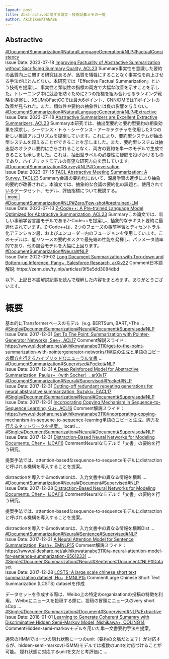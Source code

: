 ```yaml
---
layout: post
title: Abstractiveに関する論文・技術記事メモの一覧
author: AkihikoWATANABE
---
```

## Abstractive
<div class="visible-content">
<a class="button" href="articles/DocumentSummarization.html">#DocumentSummarization</a><a class="button" href="articles/NaturalLanguageGeneration.html">#NaturalLanguageGeneration</a><a class="button" href="articles/NLP.html">#NLP</a><a class="button" href="articles/FactualConsistency.html">#FactualConsistency</a><br><span class="issue_date">Issue Date: 2023-07-18</span>
<a href="https://github.com/AkihikoWatanabe/paper_notes/issues/865">Improving Factuality of Abstractive Summarization without Sacrificing Summary Quality, ACL23</a>
<span class="snippet"><span>Summary</span>事実性を意識した要約の品質向上に関する研究はあるが、品質を犠牲にすることなく事実性を向上させる手法がほとんどない。本研究では「Effective Factual Summarization」という技術を提案し、事実性と類似性の指標の両方で大幅な改善を示すことを示した。トレーニング中に競合を防ぐために2つの指標を組み合わせるランキング戦略を提案し、XSUMのFactCCでは最大6ポイント、CNN/DMでは11ポイントの改善が見られた。また、類似性や要約の抽象性には負の影響を与えない。</span>
<a class="button" href="articles/DocumentSummarization.html">#DocumentSummarization</a><a class="button" href="articles/NaturalLanguageGeneration.html">#NaturalLanguageGeneration</a><a class="button" href="articles/NLP.html">#NLP</a><a class="button" href="articles/Extractive.html">#Extractive</a><br><span class="issue_date">Issue Date: 2023-07-18</span>
<a href="https://github.com/AkihikoWatanabe/paper_notes/issues/859">Abstractive Summarizers are Excellent Extractive Summarizers, ACL23</a>
<span class="snippet"><span>Summary</span>本研究では、抽出型要約と要約型要約の相乗効果を探求し、シーケンス・トゥ・シーケンス・アーキテクチャを使用した3つの新しい推論アルゴリズムを提案しています。これにより、要約型システムが抽出型システムを超えることができることを示しました。また、要約型システムは抽出型のオラクル要約にさらされることなく、両方の要約を単一のモデルで生成できることも示しました。これは、抽出型ラベルの必要性に疑問を投げかけるものであり、ハイブリッドモデルの有望な研究方向を示しています。</span>
<a class="button" href="articles/DocumentSummarization.html">#DocumentSummarization</a><a class="button" href="articles/Survey.html">#Survey</a><a class="button" href="articles/NLP.html">#NLP</a><a class="button" href="articles/Conversation.html">#Conversation</a><br><span class="issue_date">Issue Date: 2023-07-15</span>
<a href="https://github.com/AkihikoWatanabe/paper_notes/issues/836">TACL Abstractive Meeting Summarization: A Survey, TACL23</a>
<span class="snippet"><span>Summary</span>会議の要約化において、深層学習の進歩により抽象的要約が改善された。本論文では、抽象的な会議の要約化の課題と、使用されているデータセット、モデル、評価指標について概説する。</span>
</div>
<button onclick="showMore(0)">more</button>

<div class="hidden-content">
<a class="button" href="articles/DocumentSummarization.html">#DocumentSummarization</a><a class="button" href="articles/NLP.html">#NLP</a><a class="button" href="articles/Zero/Few-shot.html">#Zero/Few-shot</a><a class="button" href="articles/pretrained-LM.html">#pretrained-LM</a><br><span class="issue_date">Issue Date: 2023-07-13</span>
<a href="https://github.com/AkihikoWatanabe/paper_notes/issues/816">Z-Code++: A Pre-trained Language Model Optimized for Abstractive Summarization, ACL23</a>
<span class="snippet"><span>Summary</span>この論文では、新しい事前学習言語モデルであるZ-Code++を提案し、抽象的なテキスト要約に最適化されています。Z-Code++は、2つのフェーズの事前学習とディセントラル化アテンション層、およびエンコーダー内のフュージョンを使用しています。このモデルは、低リソースの要約タスクで最先端の性能を発揮し、パラメータ効率的であり、他の競合モデルを大幅に上回ります。</span>
<a class="button" href="articles/DocumentSummarization.html">#DocumentSummarization</a><a class="button" href="articles/Neural.html">#Neural</a><a class="button" href="articles/NLP.html">#NLP</a><br><span class="issue_date">Issue Date: 2022-09-02</span>
<a href="https://github.com/AkihikoWatanabe/paper_notes/issues/482">Long Document Summarization with Top-down and Bottom-up Inference, Pang+, Salesforce Research, arXiv22</a>
<span class="snippet"><span>Comment</span>日本語解説: https://zenn.dev/ty_nlp/articles/9f5e5dd3084dbd以下、上記日本語解説記事を読んで理解した内容をまとめます。ありがとうございます。# 概要基本的にTransformerベースのモデル（e.g. BERTSum, BART,>The  ...</span>
<a class="button" href="articles/Single.html">#Single</a><a class="button" href="articles/DocumentSummarization.html">#DocumentSummarization</a><a class="button" href="articles/Neural.html">#Neural</a><a class="button" href="articles/Document.html">#Document</a><a class="button" href="articles/Supervised.html">#Supervised</a><a class="button" href="articles/NLP.html">#NLP</a><br><span class="issue_date">Issue Date: 2017-12-31</span>
<a href="https://github.com/AkihikoWatanabe/paper_notes/issues/135">Get To The Point: Summarization with Pointer-Generator Networks, See+, ACL17</a>
<span class="snippet"><span>Comment</span>解説スライド：https://www.slideshare.net/akihikowatanabe3110/get-to-the-point-summarization-with-pointergenerator-networks/1単語の生成と単語のコピーの両方を行えるハイブリッドなニューラル文書 ...</span>
<a class="button" href="articles/DocumentSummarization.html">#DocumentSummarization</a><a class="button" href="articles/Supervised.html">#Supervised</a><a class="button" href="articles/Pocket.html">#Pocket</a><a class="button" href="articles/NLP.html">#NLP</a><br><span class="issue_date">Issue Date: 2017-12-31</span>
<a href="https://github.com/AkihikoWatanabe/paper_notes/issues/134">A Deep Reinforced Model for Abstractive Summarization, Paulus+（with Socher）, arXiv17</a>
<a class="button" href="articles/DocumentSummarization.html">#DocumentSummarization</a><a class="button" href="articles/Neural.html">#Neural</a><a class="button" href="articles/Supervised.html">#Supervised</a><a class="button" href="articles/Pocket.html">#Pocket</a><a class="button" href="articles/NLP.html">#NLP</a><br><span class="issue_date">Issue Date: 2017-12-31</span>
<a href="https://github.com/AkihikoWatanabe/paper_notes/issues/133">Cutting-off redundant repeating generations for neural abstractive summarization, Suzuki+, EACL17</a>
<a class="button" href="articles/Single.html">#Single</a><a class="button" href="articles/DocumentSummarization.html">#DocumentSummarization</a><a class="button" href="articles/Neural.html">#Neural</a><a class="button" href="articles/Document.html">#Document</a><a class="button" href="articles/Supervised.html">#Supervised</a><a class="button" href="articles/NLP.html">#NLP</a><br><span class="issue_date">Issue Date: 2017-12-31</span>
<a href="https://github.com/AkihikoWatanabe/paper_notes/issues/136">Incorporating Copying Mechanism in Sequence-to-Sequence Learning, Gu+, ACL16</a>
<span class="snippet"><span>Comment</span>解説スライド：https://www.slideshare.net/akihikowatanabe3110/incorporating-copying-mechanism-in-sequene-to-sequence-learning単語のコピーと生成、両方を行えるネットワークを提案。locati ...</span>
<a class="button" href="articles/Single.html">#Single</a><a class="button" href="articles/DocumentSummarization.html">#DocumentSummarization</a><a class="button" href="articles/Neural.html">#Neural</a><a class="button" href="articles/Document.html">#Document</a><a class="button" href="articles/Supervised.html">#Supervised</a><a class="button" href="articles/NLP.html">#NLP</a><br><span class="issue_date">Issue Date: 2017-12-31</span>
<a href="https://github.com/AkihikoWatanabe/paper_notes/issues/132">Distraction-Based Neural Networks for Modeling Documents, Chen+, IJCAI16</a>
<span class="snippet"><span>Comment</span>Neuralなモデルで「文書」の要約を行う研究。提案手法では、attention-basedなsequence-to-sequenceモデルにdistractionと呼ばれる機構を導入することを提案。distractionを導入するmotivationは、入力文書中の異なる情報を横断 ...</span>
<a class="button" href="articles/DocumentSummarization.html">#DocumentSummarization</a><a class="button" href="articles/Neural.html">#Neural</a><a class="button" href="articles/Document.html">#Document</a><a class="button" href="articles/Supervised.html">#Supervised</a><a class="button" href="articles/NLP.html">#NLP</a><br><span class="issue_date">Issue Date: 2017-12-28</span>
<a href="https://github.com/AkihikoWatanabe/paper_notes/issues/73">Distraction-Based Neural Networks for Modeling Documents, Chen+, IJCAI16</a>
<span class="snippet"><span>Comment</span>Neuralなモデルで「文書」の要約を行う研究。提案手法では、attention-basedなsequence-to-sequenceモデルにdistractionと呼ばれる機構を導入することを提案。distractionを導入するmotivationは、入力文書中の異なる情報を横断Dist ...</span>
<a class="button" href="articles/DocumentSummarization.html">#DocumentSummarization</a><a class="button" href="articles/Neural.html">#Neural</a><a class="button" href="articles/Sentence.html">#Sentence</a><a class="button" href="articles/Supervised.html">#Supervised</a><a class="button" href="articles/NLP.html">#NLP</a><br><span class="issue_date">Issue Date: 2017-12-31</span>
<a href="https://github.com/AkihikoWatanabe/paper_notes/issues/137">A Neural Attention Model for Sentence Summarization, Rush+, EMNLP15</a>
<span class="snippet"><span>Comment</span>解説スライド：https://www.slideshare.net/akihikowatanabe3110/a-neural-attention-model-for-sentence-summarization-65612331 ...</span>
<a class="button" href="articles/Single.html">#Single</a><a class="button" href="articles/DocumentSummarization.html">#DocumentSummarization</a><a class="button" href="articles/Neural.html">#Neural</a><a class="button" href="articles/Sentence.html">#Sentence</a><a class="button" href="articles/Document.html">#Document</a><a class="button" href="articles/NLP.html">#NLP</a><a class="button" href="articles/Dataset.html">#Dataset</a><br><span class="issue_date">Issue Date: 2017-12-28</span>
<a href="https://github.com/AkihikoWatanabe/paper_notes/issues/75">LCSTS: A large scale chinese short text summarizatino dataset, Hu+, EMNLP15</a>
<span class="snippet"><span>Comment</span>Large Chinese Short Text Summarization (LCSTS) datasetを作成データセットを作成する際は、Weibo上の特定のorganizationの投稿の特徴を利用。Weiboにニュースを投稿する際に、投稿の冒頭にニュースのvery short sCop ...</span>
<a class="button" href="articles/Single.html">#Single</a><a class="button" href="articles/DocumentSummarization.html">#DocumentSummarization</a><a class="button" href="articles/Document.html">#Document</a><a class="button" href="articles/Supervised.html">#Supervised</a><a class="button" href="articles/NLP.html">#NLP</a><a class="button" href="articles/Extractive.html">#Extractive</a><br><span class="issue_date">Issue Date: 2018-01-01</span>
<a href="https://github.com/AkihikoWatanabe/paper_notes/issues/143">Learning to Generate Coherent Sumamry with Discriminative Hidden Semi-Markov Model, Nishikawa+, COLING14</a>
<span class="snippet"><span>Comment</span>Hidden-semi-markovモデルを用いた単一文書要約手法を提案。通常のHMMでは一つの隠れ状態に一つのunit（要約の文脈だと文？）が対応するが、hidden-semi-markov(HSMM)モデルでは複数のunitを対応づけることが可能。隠れ状態に対応するunitを文だと考評価に ...</span>
<button onclick="hideContent(0)" style="display: none;">hide</button>
</div>
